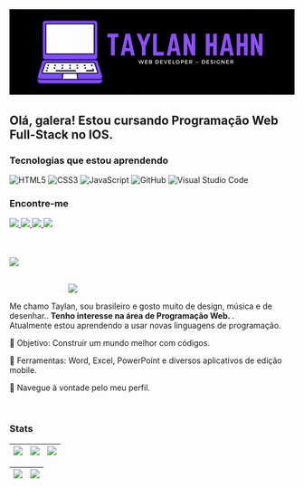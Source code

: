 <a href="https://www.linkedin.com/in/taylanhahn/">
<img src="taylanhahn.gif">
</a>

## Olá, galera! Estou cursando Programação Web Full-Stack no IOS.

### Tecnologias que estou aprendendo

![HTML5](https://img.shields.io/badge/html5-orange.svg?style=for-the-badge&logo=html5&logoColor=white)
![CSS3](https://img.shields.io/badge/css3-%231572B6.svg?style=for-the-badge&logo=css3&logoColor=white)
![JavaScript](https://img.shields.io/badge/javascript-yellow.svg?style=for-the-badge&logo=javascript&logoColor=black)
![GitHub](https://img.shields.io/badge/github-%23121011.svg?style=for-the-badge&logo=github&logoColor=white)
![Visual Studio Code](https://img.shields.io/badge/VS%20Code-0078d7.svg?style=for-the-badge&logo=visual-studio-code&logoColor=white)


### Encontre-me

<div>
  <!-- Work Links -->
  <a href="https://github.com/TaylanHahn" target="_blank">
    <img src="https://img.shields.io/badge/GitHub-100000?style=for-the-badge&logo=github&logoColor=white" target="_blank">
  </a>
  <a href="https://www.linkedin.com/in/andreinaoliveira/" target="_blank">
    <img src="https://img.shields.io/badge/-LinkedIn-%230077B5?style=for-the-badge&logo=linkedin&logoColor=white" target="_blank">
  </a>
  <a href = "mailto:taylan.hahn@gmail.com">
    <img src="https://img.shields.io/badge/Gmail-D14836?style=for-the-badge&logo=gmail&logoColor=white">
  </a>

  <!-- Social Links -->
  <a href="https://instagram.com/taylan.hahn/" target="_blank">
  <img src="https://img.shields.io/badge/-Instagram-%23E4405F?style=for-the-badge&logo=instagram&logoColor=white" target="_blank">
  </a>
</div>

<br><br>
<a href="https://github.com/TaylanHahn/github-readme-stats">
<img align="center" src="https://github-readme-stats.vercel.app/api/top-langs/?username=TaylanHahn&layout=compact&theme=dark&hide_border=true"></img>
</a> 


<br>

<img src="https://raw.githubusercontent.com/MicaelliMedeiros/micaellimedeiros/master/image/computer-illustration.png" min-width="300px" max-width="400px" width="400px" align="right">
<br>

<p align="left"> 
  Me chamo Taylan, sou brasileiro e gosto muito de design, música e de desenhar.. <strong> Tenho interesse na área de Programação Web. </strong>. <br>
  Atualmente estou aprendendo a usar novas linguagens de programação.
</p>

<p align="left">
 
  🎯 Objetivo: Construir um mundo melhor com códigos.
</p>

<p align="left">
</p>

  💼 Ferramentas: Word, Excel, PowerPoint e diversos aplicativos de edição mobile.


<p align="left">
  💜 Navegue à vontade pelo meu perfil.
</p>
<br>

### Stats

| ![](http://github-profile-summary-cards.vercel.app/api/cards/stats?username=taylanhahn&theme=tokyonight) | ![](http://github-profile-summary-cards.vercel.app/api/cards/repos-per-language?username=taylanhahn&hide=Html&theme=tokyonight) | ![](http://github-profile-summary-cards.vercel.app/api/cards/most-commit-language?username=taylanhahn&theme=tokyonight) |
| :-: | :-: | :-: |

| ![](http://github-profile-summary-cards.vercel.app/api/cards/profile-details?username=taylanhahn&theme=tokyonight) | ![](https://github-readme-streak-stats.herokuapp.com/?user=taylanhahn&theme=tokyonight&hide_border=true&date_format=M%20j%5B%2C%20Y%5D&background=1A1B27&stroke=35AFA3&ring=BF91F3&fire=BF91F3&currStreakNum=BF91F3&sideNums=BF91F3&currStreakLabel=BF91F3&sideLabels=BF91F3&dates=35AFA3) |
| :-: | :-: |

